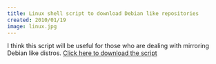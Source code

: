 ```yaml
---
title: Linux shell script to download Debian like repositories
created: 2010/01/19
image: linux.jpg
---
```



I think this script will be useful for those who are dealing with mirroring Debian like distros. [Click here to download the script](https://olafrv.com/pico/assets/wordpress/wp-content/uploads/2010/01/repositorios.sh.tar.gz)